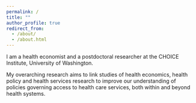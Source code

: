 ```yaml
---
permalink: /
title: ""
author_profile: true
redirect_from: 
  - /about/
  - /about.html
---
```

I am a health economist and a postdoctoral researcher at the CHOICE Institute, University of Washington.

My overarching research aims to link studies of health economics, health policy and health services research to improve our understanding of policies governing access to health care services, both within and beyond health systems.
